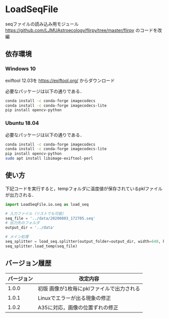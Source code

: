# LoadSeqFile
seqファイルの読み込み用モジュール
https://github.com/LJMUAstroecology/flirpy/tree/master/flirpy のコードを改編

## 依存環境
### Windows 10
exiftool 12.03を
https://exiftool.org/ からダウンロード

必要なパッケージは以下の通りである．
```bash
conda install -c conda-forge imagecodecs
conda install -c conda-forge imagecodecs-lite
pip install opencv-python
```

### Ubuntu 18.04

必要なパッケージは以下の通りである．
```bash
conda install -c conda-forge imagecodecs
conda install -c conda-forge imagecodecs-lite
pip install opencv-python
sudo apt install libimage-exiftool-perl
```

## 使い方

下記コードを実行すると，tempフォルダに温度値が保存されているpklファイルが出力される．

```python
import LoadSeqFile.io.seq as load_seq

# 入力ファイル（リストでも可能）
seq_file = '../data/20200803_172705.seq'
# 出力先のフォルダ
output_dir = '../data'

# メイン処理
seq_splitter = load_seq.splitter(output_folder=output_dir, width=640, height=480)
seq_splitter.load_temp(seq_file)
```




## バージョン履歴

| バージョン | 改定内容 |
| ---------- | -------- |
| 1.0.0      | 初版 画像が1枚毎にpklファイルで出力される     |
| 1.0.1      | Linuxでエラーが出る現象の修正     |
| 1.0.2      | A35に対応，画像の位置ずれの修正     |
